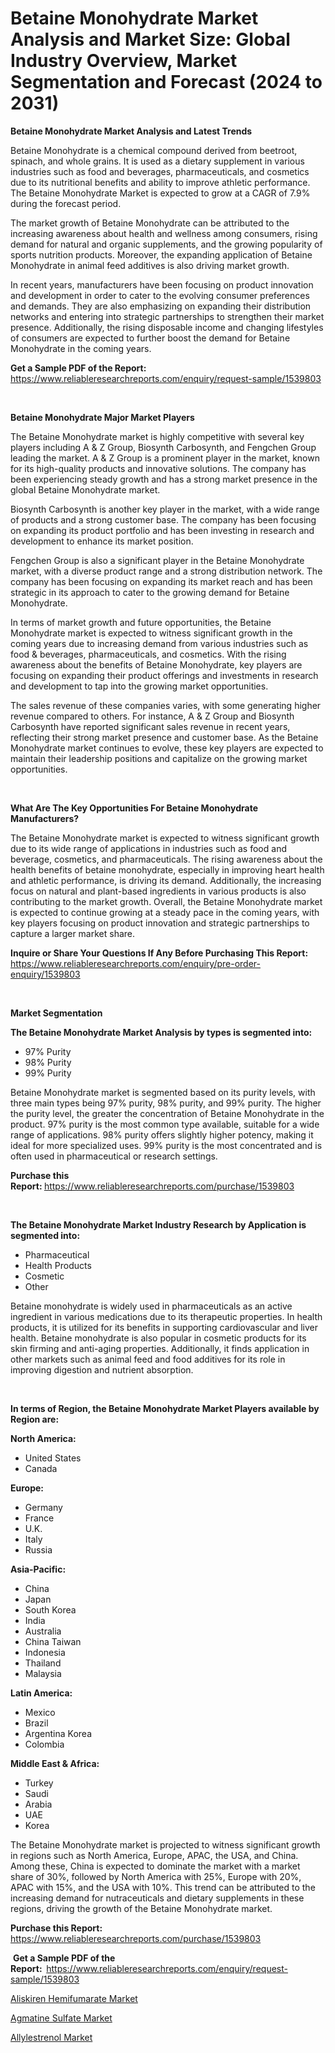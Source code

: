 <p><h1>Betaine Monohydrate Market Analysis and Market Size: Global Industry Overview, Market Segmentation and Forecast (2024 to 2031)</h1></p><p><strong>Betaine Monohydrate Market Analysis and Latest Trends</strong></p>
<p><p>Betaine Monohydrate is a chemical compound derived from beetroot, spinach, and whole grains. It is used as a dietary supplement in various industries such as food and beverages, pharmaceuticals, and cosmetics due to its nutritional benefits and ability to improve athletic performance. The Betaine Monohydrate Market is expected to grow at a CAGR of 7.9% during the forecast period.</p><p>The market growth of Betaine Monohydrate can be attributed to the increasing awareness about health and wellness among consumers, rising demand for natural and organic supplements, and the growing popularity of sports nutrition products. Moreover, the expanding application of Betaine Monohydrate in animal feed additives is also driving market growth.</p><p>In recent years, manufacturers have been focusing on product innovation and development in order to cater to the evolving consumer preferences and demands. They are also emphasizing on expanding their distribution networks and entering into strategic partnerships to strengthen their market presence. Additionally, the rising disposable income and changing lifestyles of consumers are expected to further boost the demand for Betaine Monohydrate in the coming years.</p></p>
<p><strong>Get a Sample PDF of the Report:&nbsp;</strong> <a href="https://www.reliableresearchreports.com/enquiry/request-sample/1539803">https://www.reliableresearchreports.com/enquiry/request-sample/1539803</a></p>
<p>&nbsp;</p>
<p><strong>Betaine Monohydrate Major Market Players</strong></p>
<p><p>The Betaine Monohydrate market is highly competitive with several key players including A & Z Group, Biosynth Carbosynth, and Fengchen Group leading the market. A & Z Group is a prominent player in the market, known for its high-quality products and innovative solutions. The company has been experiencing steady growth and has a strong market presence in the global Betaine Monohydrate market. </p><p>Biosynth Carbosynth is another key player in the market, with a wide range of products and a strong customer base. The company has been focusing on expanding its product portfolio and has been investing in research and development to enhance its market position. </p><p>Fengchen Group is also a significant player in the Betaine Monohydrate market, with a diverse product range and a strong distribution network. The company has been focusing on expanding its market reach and has been strategic in its approach to cater to the growing demand for Betaine Monohydrate.</p><p>In terms of market growth and future opportunities, the Betaine Monohydrate market is expected to witness significant growth in the coming years due to increasing demand from various industries such as food & beverages, pharmaceuticals, and cosmetics. With the rising awareness about the benefits of Betaine Monohydrate, key players are focusing on expanding their product offerings and investments in research and development to tap into the growing market opportunities.</p><p>The sales revenue of these companies varies, with some generating higher revenue compared to others. For instance, A & Z Group and Biosynth Carbosynth have reported significant sales revenue in recent years, reflecting their strong market presence and customer base. As the Betaine Monohydrate market continues to evolve, these key players are expected to maintain their leadership positions and capitalize on the growing market opportunities.</p></p>
<p>&nbsp;</p>
<p><strong>What Are The Key Opportunities For Betaine Monohydrate Manufacturers?</strong></p>
<p><p>The Betaine Monohydrate market is expected to witness significant growth due to its wide range of applications in industries such as food and beverage, cosmetics, and pharmaceuticals. The rising awareness about the health benefits of betaine monohydrate, especially in improving heart health and athletic performance, is driving its demand. Additionally, the increasing focus on natural and plant-based ingredients in various products is also contributing to the market growth. Overall, the Betaine Monohydrate market is expected to continue growing at a steady pace in the coming years, with key players focusing on product innovation and strategic partnerships to capture a larger market share.</p></p>
<p><strong>Inquire or Share Your Questions If Any Before Purchasing This Report:</strong> <a href="https://www.reliableresearchreports.com/enquiry/pre-order-enquiry/1539803">https://www.reliableresearchreports.com/enquiry/pre-order-enquiry/1539803</a></p>
<p>&nbsp;</p>
<p><strong>Market Segmentation</strong></p>
<p><strong>The Betaine Monohydrate Market Analysis by types is segmented into:</strong></p>
<p><ul><li>97% Purity</li><li>98% Purity</li><li>99% Purity</li></ul></p>
<p><p>Betaine Monohydrate market is segmented based on its purity levels, with three main types being 97% purity, 98% purity, and 99% purity. The higher the purity level, the greater the concentration of Betaine Monohydrate in the product. 97% purity is the most common type available, suitable for a wide range of applications. 98% purity offers slightly higher potency, making it ideal for more specialized uses. 99% purity is the most concentrated and is often used in pharmaceutical or research settings.</p></p>
<p><strong>Purchase this Report:&nbsp;</strong><a href="https://www.reliableresearchreports.com/purchase/1539803">https://www.reliableresearchreports.com/purchase/1539803</a></p>
<p>&nbsp;</p>
<p><strong>The Betaine Monohydrate Market Industry Research by Application is segmented into:</strong></p>
<p><ul><li>Pharmaceutical</li><li>Health Products</li><li>Cosmetic</li><li>Other</li></ul></p>
<p><p>Betaine monohydrate is widely used in pharmaceuticals as an active ingredient in various medications due to its therapeutic properties. In health products, it is utilized for its benefits in supporting cardiovascular and liver health. Betaine monohydrate is also popular in cosmetic products for its skin firming and anti-aging properties. Additionally, it finds application in other markets such as animal feed and food additives for its role in improving digestion and nutrient absorption.</p></p>
<p>&nbsp;</p>
<p><strong>In terms of Region, the Betaine Monohydrate Market Players available by Region are:</strong></p>
<p>
    <p> <strong> North America: </strong>
        <ul>
            <li>United States</li>
            <li>Canada</li>
        </ul>
        </p> 
    <p> <strong> Europe: </strong>
        <ul>
            <li>Germany</li>
            <li>France</li>
            <li>U.K.</li>
            <li>Italy</li>
            <li>Russia</li>
        </ul>
        </p> 
    <p> <strong> Asia-Pacific: </strong>
        <ul>
            <li>China</li>
            <li>Japan</li>
            <li>South Korea</li>
            <li>India</li>
            <li>Australia</li>
            <li>China Taiwan</li>
            <li>Indonesia</li>
            <li>Thailand</li>
            <li>Malaysia</li>
        </ul>
        </p> 
    <p> <strong> Latin America: </strong>
        <ul>
            <li>Mexico</li>
            <li>Brazil</li>
            <li>Argentina Korea</li>
            <li>Colombia</li>
        </ul>
        </p> 
    <p> <strong> Middle East & Africa: </strong>
        <ul>
            <li>Turkey</li>
            <li>Saudi</li>
            <li>Arabia</li>
            <li>UAE</li>
            <li>Korea</li>
        </ul>
    </p>
    </p>
<p><p>The Betaine Monohydrate market is projected to witness significant growth in regions such as North America, Europe, APAC, the USA, and China. Among these, China is expected to dominate the market with a market share of 30%, followed by North America with 25%, Europe with 20%, APAC with 15%, and the USA with 10%. This trend can be attributed to the increasing demand for nutraceuticals and dietary supplements in these regions, driving the growth of the Betaine Monohydrate market.</p></p>
<p><strong>Purchase this Report: </strong><a href="https://www.reliableresearchreports.com/purchase/1539803">https://www.reliableresearchreports.com/purchase/1539803</a></p>
<p>&nbsp;<strong>Get a Sample PDF of the Report:&nbsp;&nbsp;</strong><a href="https://www.reliableresearchreports.com/enquiry/request-sample/1539803">https://www.reliableresearchreports.com/enquiry/request-sample/1539803</a></p>
<p><strong></strong></p>
<p><p><a href="https://github.com/timeliteaut/Market-Research-Report-List-1/blob/main/aliskiren-hemifumarate-market.md">Aliskiren Hemifumarate Market</a></p><p><a href="https://github.com/bobicer/Market-Research-Report-List-2/blob/main/agmatine-sulfate-market.md">Agmatine Sulfate Market</a></p><p><a href="https://github.com/seekum/Market-Research-Report-List-1/blob/main/allylestrenol-market.md">Allylestrenol Market</a></p></p>